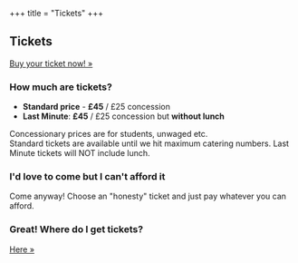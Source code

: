 +++
title = "Tickets"
+++

<section class="row">
    <div class="main-container">
        <a id="top"></a>
        <main class="container generic">
            <div class="col-md-12 main">
                <h1>Tickets</h1>
                <p>
                    <a class="inner-link highlight" href="https://ti.to/nidc/nidc2017">Buy your ticket now! &raquo;</a>
                </p>
                <h3>How much are tickets?</h3>
                <p>
                    <ul>
                        <li><strong>Standard price</strong> - <strong>£45</strong> / £25 concession</li>
                        <li><strong>Last Minute</strong>: <strong>£45</strong> / £25 concession but <strong>without lunch</strong></li>
                    </ul>
                    Concessionary prices are for students, unwaged etc.<br/>
                    Standard tickets are available until we hit maximum catering numbers. Last Minute tickets will NOT include lunch.
                </p>
                <h3>I'd love to come but I can't afford it</h3>
                <p>
                    Come anyway! Choose an "honesty" ticket and just pay whatever you can afford.
                </p>
                <h3>Great! Where do I get tickets?</h3>
                <p>
                    <a class="inner-link highlight" href="https://ti.to/nidc/nidc2017">Here &raquo;</a>
                </p>
            </div>
        </main>
    </div>
</section>
